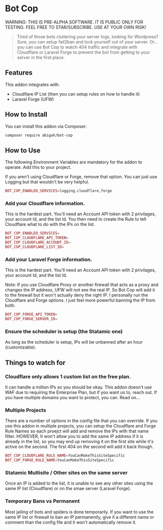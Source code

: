 # Bot Cop

WARNING: THIS IS PRE-ALPHA SOFTWARE. IT IS PUBLIC ONLY FOR TESTING. FEEL FREE TO STAR/SUBSCRIBE.
USE AT YOUR OWN RISK!

> Tired of those bots cluttering your server logs, looking for Wordpress?
> Sure, you can setup fail2ban and lock yourself out of your server. Or...
> you can use Bot Cop to watch 404 traffic and integrate with Cloudflare or
> Laravel Forge to prevent the bot from getting to your server in the first
> place.

## Features

This addon integrates with:

- Cloudflare IP List (then you can setup rules on how to handle it)
- Laravel Forge (UFW)

## How to Install

You can install this addon via Composer:

```bash
composer require abigah/bot-cop
```

## How to Use

The following Environment Variables are mandatory for the addon to operate.
Add this to your project.

If you aren't using Cloudflare or Forge, remove that option. You can just use Logging but that wouldn't
be very helpful.

```php
BOT_COP_ENABLED_SERVICES=logging,cloudflare,forge
```

### Add your Cloudflare information. 
This is the hardest part. You'll need an Account API token with 2 privilages, your account Id, and the list Id. You then need to create the Rule to tell Cloudflare what to do with the IPs on the list.

```php
BOT_COP_ENABLED_SERVICES=
BOT_COP_CLOUDFLARE_API_TOKEN=
BOT_COP_CLOUDFLARE_ACCOUNT_ID=
BOT_COP_CLOUDFLARE_LIST_ID=
```


### Add your Laravel Forge information. 
This is the hardest part. You'll need an Account API token with 2 privilages, your account Id, and the list Id.

Note: If you use Cloudflare Proxy or another firewall that acts as a proxy and changes the IP address, UFW will not see the real IP. So Bot Cop will add it to the firewall but it won't actually deny the right IP. I personally run the Cloudflare and Forge options. I just feel more powerful banning the IP from both. 

```php
BOT_COP_FORGE_API_TOKEN=
BOT_COP_FORGE_SERVER_ID=
```

### Ensure the scheduler is setup (the Statamic one)
As long as the scheduler is setup, IPs will be unbanned after an hour (customizable).

## Things to watch for

### Cloudflare only allows 1 custom list on the free plan.
It can handle a million IPs so you should be okay. This addon doesn't use WAF due to requiring the Enterprise Plan, but if you want us to, reach out. If you have multiple domains you want to protect, you can. Read on...

### Multiple Projects
There are a number of options in the config file that you can override. If you use this addon in multiple projects, you can setup the Cloudflare and Forge Rule Names so each proejct will add and remove the IPs with that name filter. HOWEVER, It won't allow you to add the same IP address if it is already in the list, so you may end up removing it on the first site while it's active on the second. The first 404 on the second will add it back though.

```php
BOT_COP_CLOUDFLARE_RULE_NAME=YouCanMakeThisSiteSpecific
BOT_COP_FORGE_RULE_NAME=YouCanMakeThisSiteSpecific
```

### Statamic Multisite / Other sites on the same server
Once an IP is added to the list, it is unable to see any other sites using the same IP list (Cloudflare) or on the smae server (Laravel Forge).

### Temporary Bans vs Permanent
Most jailing of bots and spiders is done temporarily. If you want to use the same IP list or firewall to ban an IP permanently, give it a different name or comment than the config file and it won't automatically remove it.



